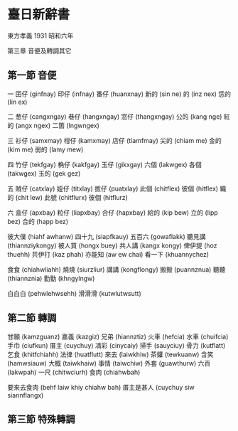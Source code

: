 # 臺日新辭書

東方孝義 1931 昭和六年

第三章 音便及轉調其它

## 第一節 音便

一
囝仔 (ginfnay) 印仔 (infnay) 番仔 (huanxnay)
新的 (sin ne) 的 (inz nex) 恁的 (lin ex)

二
葱仔 (cangxngay) 巷仔 (hangxngay) 窓仔 (thangxngay)
公的 (kang nge) 紅的 (angx ngex) 二箇 (lngwngex)

三
衫仔 (samxmay) 柑仔 (kamxmay) 店仔 (tiamfmay)
尖的 (chiam me) 金的 (kim me) 弱的 (lamy mew)

四
竹仔 (tekfgay) 桷仔 (kakfgay) 玉仔 (gikxgay)
六個 (lakwgex) 各個 (takwgex) 玉的 (gek gez)

五
賊仔 (catxlay) 姪仔 (titxlay) 拔仔 (puatxlay)
此個 (chitflex) 彼個 (hitflex) 織的 (chit lew)
此號 (chitflurx) 彼個 (hitflurz)

六
盒仔 (apxbay) 粒仔 (liapxbay) 合仔 (hapxbay)
給的 (kip bew) 立的 (lipp bez) 合的 (happ bez)

彼大僕 (hiahf awhanw) 四十九 (siapfkauy)
五百六 (gowaflakk) 聽見講 (thiannziykongy)
被人買 (hongx buey) 共人講 (kangx kongy)
俾伊提 (hoz thuehh) 共伊打 (kaz phah)
亦能知 (aw ew chai) 看一下 (khuannychez)

食食 (chiahwliahh) 燒燒 (siurzliur) 講講 (kongflongy)
搬搬 (puannznua) 聽聽 (thiannznia) 勤勤 (khngylngw)

白白白 (pehwlehwsehh) 滑滑滑 (kutwlutwsutt)

## 第二節 轉調

甘願 (kamzguanz) 嘉義 (kazgiz) 兄弟 (hiannztiz)
火車 (hefcia) 水車 (chuifcia) 手巾 (ciufkun)
厝主 (cuychuy) 凊彩 (cinycaiy) 掃手 (sauyciuy)
骨力 (kutflatt) 乞食 (khitfchiahh) 法律 (huatflutt)
來去 (laiwkhiw) 茶鑵 (tewkuanw) 含笑 (hamwsiauw)
大概 (taiwkhaiw) 事情 (taiwchiw) 外套 (guawthurw)
六百 (lakwpah) 一尺 (chitwciurh) 食肉 (chiahwbah)

要來去食肉 (behf laiw khiy chiahw bah)
厝主是甚人 (cuychuy siw siannflangx)

## 第三節 特殊轉調

